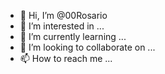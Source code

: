 - 👋 Hi, I’m @00Rosario
- 👀 I’m interested in ...
- 🌱 I’m currently learning ...
- 💞️ I’m looking to collaborate on ...
- 📫 How to reach me ...

<!---
00Rosario/00Rosario is a ✨ special ✨ repository because its `README.md` (this file) appears on your GitHub profile.
You can click the Preview link to take a look at your changes.
--->

